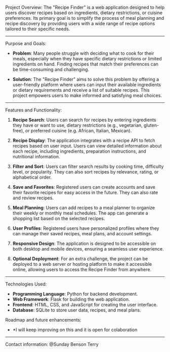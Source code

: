 Project Overview:
The "Recipe Finder" is a web application designed to help users discover recipes based on ingredients, dietary restrictions, or cuisine preferences. Its primary goal is to simplify the process of meal planning and recipe discovery by providing users with a wide range of recipe options tailored to their specific needs.

****************************************************************************************************************************

Purpose and Goals:
- **Problem**: Many people struggle with deciding what to cook for their meals, especially when they have specific dietary restrictions or limited ingredients on hand. Finding recipes that match their preferences can be time-consuming and challenging.

- **Solution**: The "Recipe Finder" aims to solve this problem by offering a user-friendly platform where users can input their available ingredients or dietary requirements and receive a list of suitable recipes. This project empowers users to make informed and satisfying meal choices.


****************************************************************************************************************************

Features and Functionality:
1. **Recipe Search**: Users can search for recipes by entering ingredients they have or want to use, dietary restrictions (e.g., vegetarian, gluten-free), or preferred cuisine (e.g. African, Italian, Mexican).

2. **Recipe Display**: The application integrates with a recipe API to fetch recipes based on user input. Users can view detailed information about each recipe, including ingredients, preparation instructions, and nutritional information.

3. **Filter and Sort**: Users can filter search results by cooking time, difficulty level, or popularity. They can also sort recipes by relevance, rating, or alphabetical order.

4. **Save and Favorites**: Registered users can create accounts and save their favorite recipes for easy access in the future. They can also rate and review recipes.

5. **Meal Planning**: Users can add recipes to a meal planner to organize their weekly or monthly meal schedules. The app can generate a shopping list based on the selected recipes.

6. **User Profiles**: Registered users have personalized profiles where they can manage their saved recipes, meal plans, and account settings.

7. **Responsive Design**: The application is designed to be accessible on both desktop and mobile devices, ensuring a seamless user experience.

8. **Optional Deployment**: For an extra challenge, the project can be deployed to a web server or hosting platform to make it accessible online, allowing users to access the Recipe Finder from anywhere.


****************************************************************************************************************************

Technologies Used:
- **Programming Language**: Python for backend development.
- **Web Framework**: Flask for building the web application.
- **Frontend**: HTML, CSS, and JavaScript for creating the user interface.
- **Database**: SQLite to store user data, recipes, and meal plans.

Roadmap and future enhancements:
- *I will keep improving on this and it is open for colaboration

****************************************************************************************************************************

Contact information:
@Sunday Benson Terry
